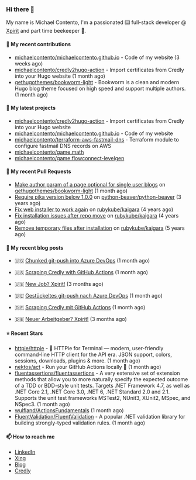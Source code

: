 ### Hi there 👋

My name is Michael Contento, I'm a passionated ⌨️ full-stack developer @ [Xpirit](https://xpirit.com/) and part time beekeeper 🐝.

#### 👷 My recent contributions

- [michaelcontento/michaelcontento.github.io](https://github.com/michaelcontento/michaelcontento.github.io) - Code of my website (3 weeks ago)
- [michaelcontento/credly2hugo-action](https://github.com/michaelcontento/credly2hugo-action) - Import certificates from Credly into your Hugo website (1 month ago)
- [gethugothemes/bookworm-light](https://github.com/gethugothemes/bookworm-light) - Bookworm is a clean and modern Hugo blog theme focused on high speed and support multiple authors. (1 month ago)

#### 🌱 My latest projects

- [michaelcontento/credly2hugo-action](https://github.com/michaelcontento/credly2hugo-action) - Import certificates from Credly into your Hugo website
- [michaelcontento/michaelcontento.github.io](https://github.com/michaelcontento/michaelcontento.github.io) - Code of my website
- [michaelcontento/terraform-aws-fastmail-dns](https://github.com/michaelcontento/terraform-aws-fastmail-dns) - Terraform module to configure fastmail DNS records on AWS
- [michaelcontento/game.math](https://github.com/michaelcontento/game.math)
- [michaelcontento/game.flowconnect-levelgen](https://github.com/michaelcontento/game.flowconnect-levelgen)

#### 🔨 My recent Pull Requests

- [Make author param of a page optional for single user blogs](https://github.com/gethugothemes/bookworm-light/pull/30) on [gethugothemes/bookworm-light](https://github.com/gethugothemes/bookworm-light) (1 month ago)
- [Require pika version below 1.0.0](https://github.com/python-beaver/python-beaver/pull/433) on [python-beaver/python-beaver](https://github.com/python-beaver/python-beaver) (3 years ago)
- [Fix web installer to work again](https://github.com/rubykube/kaigara/pull/51) on [rubykube/kaigara](https://github.com/rubykube/kaigara) (4 years ago)
- [Fix installation issues after repo move](https://github.com/rubykube/kaigara/pull/48) on [rubykube/kaigara](https://github.com/rubykube/kaigara) (4 years ago)
- [Remove temporary files after installation](https://github.com/rubykube/kaigara/pull/46) on [rubykube/kaigara](https://github.com/rubykube/kaigara) (5 years ago)

#### 📜 My recent blog posts

- 🇺🇸 [Chunked git-push into Azure DevOps](https://www.michaelcontento.de/en/blog/2022/10/20/chunked-git-push-into-azure-devops/) (1 month ago)
- 🇺🇸 [Scraping Credly with GitHub Actions](https://www.michaelcontento.de/en/blog/2022/10/19/scraping-credly-with-github-actions/) (1 month ago)
- 🇺🇸 [New Job? Xpirit!](https://www.michaelcontento.de/en/blog/2022/09/01/new-job-xpirit/) (3 months ago)


- 🇩🇪 [Gestückeltes git-push nach Azure DevOps](https://www.michaelcontento.de/blog/2022/10/20/gest%C3%BCckeltes-git-push-nach-azure-devops/) (1 month ago)
- 🇩🇪 [Scraping Credly mit GitHub Actions](https://www.michaelcontento.de/blog/2022/10/19/scraping-credly-mit-github-actions/) (1 month ago)
- 🇩🇪 [Neuer Arbeitgeber? Xpirit!](https://www.michaelcontento.de/blog/2022/09/01/neuer-arbeitgeber-xpirit/) (3 months ago)

#### ⭐ Recent Stars

- [httpie/httpie](https://github.com/httpie/httpie) - 🥧 HTTPie for Terminal — modern, user-friendly command-line HTTP client for the API era. JSON support, colors, sessions, downloads, plugins &amp; more. (1 month ago)
- [nektos/act](https://github.com/nektos/act) - Run your GitHub Actions locally 🚀 (1 month ago)
- [fluentassertions/fluentassertions](https://github.com/fluentassertions/fluentassertions) - A very extensive set of extension methods that allow you to more naturally specify the expected outcome of a TDD or BDD-style unit tests. Targets .NET Framework 4.7, as well as .NET Core 2.1, .NET Core 3.0, .NET 6, .NET Standard 2.0 and 2.1. Supports the unit test frameworks MSTest2, NUnit3, XUnit2, MSpec, and NSpec3. (1 month ago)
- [wulfland/ActionsFundamentals](https://github.com/wulfland/ActionsFundamentals) (1 month ago)
- [FluentValidation/FluentValidation](https://github.com/FluentValidation/FluentValidation) - A popular .NET validation library for building strongly-typed validation rules. (1 month ago)

#### 📫 How to reach me

- [LinkedIn](https://www.linkedin.com/in/michaelcontento/)
- [Xing](https://www.xing.com/profile/Michael_Contento)
- [Blog](https://www.michaelcontento.de)
- [Credly](https://www.credly.com/users/michael-contento)